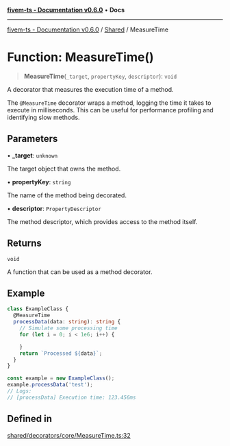 [**fivem-ts - Documentation v0.6.0**](../../../README.md) • **Docs**

***

[fivem-ts - Documentation v0.6.0](../../../README.md) / [Shared](../README.md) / MeasureTime

# Function: MeasureTime()

> **MeasureTime**(`_target`, `propertyKey`, `descriptor`): `void`

A decorator that measures the execution time of a method.

The `@MeasureTime` decorator wraps a method, logging the time it takes to execute in milliseconds.
This can be useful for performance profiling and identifying slow methods.

## Parameters

• **\_target**: `unknown`

The target object that owns the method.

• **propertyKey**: `string`

The name of the method being decorated.

• **descriptor**: `PropertyDescriptor`

The method descriptor, which provides access to the method itself.

## Returns

`void`

A function that can be used as a method decorator.

## Example

```ts
class ExampleClass {
  @MeasureTime
  processData(data: string): string {
    // Simulate some processing time
    for (let i = 0; i < 1e6; i++) {

    }
    return `Processed ${data}`;
  }
}

const example = new ExampleClass();
example.processData('test');
// Logs:
// [processData] Execution time: 123.456ms
```

## Defined in

[shared/decorators/core/MeasureTime.ts:32](https://github.com/Purpose-Dev/fivem-ts/blob/main/src/shared/decorators/core/MeasureTime.ts#L32)
